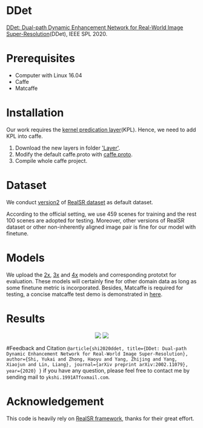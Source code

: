 # DDet

[DDet: Dual-path Dynamic Enhancement Network for Real-World Image Super-Resolution](https://arxiv.org/abs/2002.11079)(DDet), IEEE SPL 2020.

# Prerequisites
- Computer with Linux 16.04
- Caffe
- Matcaffe

# Installation
Our work requires the [kernel predication layer](https://github.com/csjcai/RealSR)(KPL). Hence, we need to add KPL into caffe.
1. Download the new layers in folder ['Layer'](https://github.com/csjcai/RealSR/tree/master/Layer).
2. Modify the default caffe.proto with [caffe.proto](https://github.com/ykshi/DDet/blob/master/caffe.proto).
3. Compile whole caffe project.

# Dataset
We conduct [version2](https://drive.google.com/open?id=1dEBRo_1HH6Yk9zrchEg_JTRi-Uhmd-sj) of [RealSR dataset](https://github.com/csjcai/RealSR) as default dataset. 

According to the official setting, we use 459 scenes for training and the rest 100 scenes are adopted for testing. Moreover, other versions of RealSR dataset or other non-inherently aligned image pair is fine for our model with finetune.

# Models
We upload the [2x](https://github.com/ykshi/DDet/tree/master/x2), [3x](https://github.com/ykshi/DDet/tree/master/x3) and [4x](https://github.com/ykshi/DDet/tree/master/x4) models and corresponding prototxt for evaluation. These models will certainly fine for other domain data as long as some finetune metric is incorporated.
Besides, Matcaffe is required for testing, a concise matcaffe test demo is demonstrated in [here](https://github.com/csjcai/RealSR/blob/master/Test/Test.m).

# Results

<div align="center">
        <img src="https://github.com/ykshi/DDet/blob/master/png/demo.png"/>
        <img src="https://github.com/ykshi/DDet/blob/master/png/results.png"/>
</div>

#Feedback and Citation
``
@article{shi2020ddet,
  title={DDet: Dual-path Dynamic Enhancement Network for Real-World Image Super-Resolution},
  author={Shi, Yukai and Zhong, Haoyu and Yang, Zhijing and Yang, Xiaojun and Lin, Liang},
  journal={arXiv preprint arXiv:2002.11079},
  year={2020}
}
``
if you have any question, please feel free to contact me by sending mail to `ykshi.1991ATfoxmail.com`.


# Acknowledgement
This code is heavily rely on [RealSR framework](https://github.com/csjcai/RealSR), thanks for their great effort.
